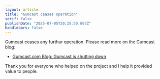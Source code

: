 ```yaml
---
layout: article
title: "Gumcast ceases operation"
serif: false
publishDate: "2025-07-05T20:25:50.867Z"
handlebars: false
---
```


Gumcast ceases any furthur operation. Please read more on the Gumcast blog:

- [Gumcast.com Blog: Gumcast is shutting down](https://gumcast.com/blog/2025/gumcast-is-shutting-down/)

Thank you for everyone who helped on the project and I help it provided value to people.
